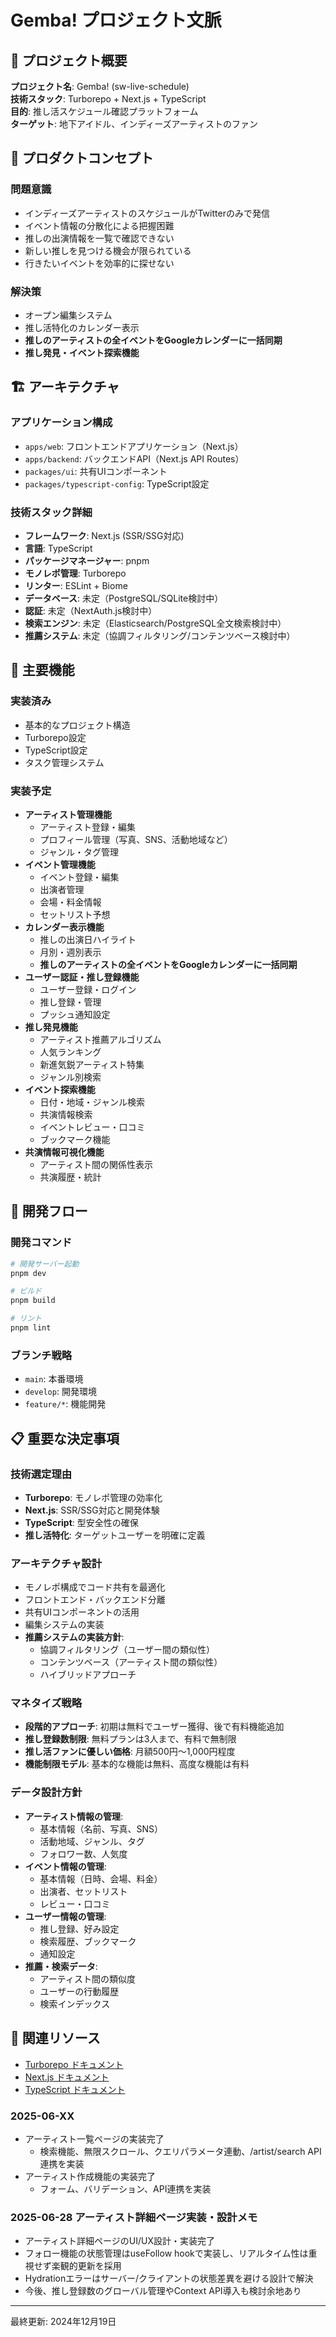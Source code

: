 # Gemba! プロジェクト文脈

## 📖 プロジェクト概要

**プロジェクト名**: Gemba! (sw-live-schedule)  
**技術スタック**: Turborepo + Next.js + TypeScript  
**目的**: 推し活スケジュール確認プラットフォーム  
**ターゲット**: 地下アイドル、インディーズアーティストのファン

## 🎯 プロダクトコンセプト

### 問題意識
- インディーズアーティストのスケジュールがTwitterのみで発信
- イベント情報の分散化による把握困難
- 推しの出演情報を一覧で確認できない
- 新しい推しを見つける機会が限られている
- 行きたいイベントを効率的に探せない

### 解決策
- オープン編集システム
- 推し活特化のカレンダー表示
- **推しのアーティストの全イベントをGoogleカレンダーに一括同期**
- **推し発見・イベント探索機能**

## 🏗️ アーキテクチャ

### アプリケーション構成
- `apps/web`: フロントエンドアプリケーション（Next.js）
- `apps/backend`: バックエンドAPI（Next.js API Routes）
- `packages/ui`: 共有UIコンポーネント
- `packages/typescript-config`: TypeScript設定

### 技術スタック詳細
- **フレームワーク**: Next.js (SSR/SSG対応)
- **言語**: TypeScript
- **パッケージマネージャー**: pnpm
- **モノレポ管理**: Turborepo
- **リンター**: ESLint + Biome
- **データベース**: 未定（PostgreSQL/SQLite検討中）
- **認証**: 未定（NextAuth.js検討中）
- **検索エンジン**: 未定（Elasticsearch/PostgreSQL全文検索検討中）
- **推薦システム**: 未定（協調フィルタリング/コンテンツベース検討中）

## 🎯 主要機能

### 実装済み
- 基本的なプロジェクト構造
- Turborepo設定
- TypeScript設定
- タスク管理システム

### 実装予定
- **アーティスト管理機能**
  - アーティスト登録・編集
  - プロフィール管理（写真、SNS、活動地域など）
  - ジャンル・タグ管理
- **イベント管理機能**
  - イベント登録・編集
  - 出演者管理
  - 会場・料金情報
  - セットリスト予想
- **カレンダー表示機能**
  - 推しの出演日ハイライト
  - 月別・週別表示
  - **推しのアーティストの全イベントをGoogleカレンダーに一括同期**
- **ユーザー認証・推し登録機能**
  - ユーザー登録・ログイン
  - 推し登録・管理
  - プッシュ通知設定
- **推し発見機能**
  - アーティスト推薦アルゴリズム
  - 人気ランキング
  - 新進気鋭アーティスト特集
  - ジャンル別検索
- **イベント探索機能**
  - 日付・地域・ジャンル検索
  - 共演情報検索
  - イベントレビュー・口コミ
  - ブックマーク機能
- **共演情報可視化機能**
  - アーティスト間の関係性表示
  - 共演履歴・統計

## 🔄 開発フロー

### 開発コマンド
```bash
# 開発サーバー起動
pnpm dev

# ビルド
pnpm build

# リント
pnpm lint
```

### ブランチ戦略
- `main`: 本番環境
- `develop`: 開発環境
- `feature/*`: 機能開発

## 📋 重要な決定事項

### 技術選定理由
- **Turborepo**: モノレポ管理の効率化
- **Next.js**: SSR/SSG対応と開発体験
- **TypeScript**: 型安全性の確保
- **推し活特化**: ターゲットユーザーを明確に定義

### アーキテクチャ設計
- モノレポ構成でコード共有を最適化
- フロントエンド・バックエンド分離
- 共有UIコンポーネントの活用
- 編集システムの実装
- **推薦システムの実装方針**:
  - 協調フィルタリング（ユーザー間の類似性）
  - コンテンツベース（アーティスト間の類似性）
  - ハイブリッドアプローチ

### マネタイズ戦略
- **段階的アプローチ**: 初期は無料でユーザー獲得、後で有料機能追加
- **推し登録数制限**: 無料プランは3人まで、有料で無制限
- **推し活ファンに優しい価格**: 月額500円〜1,000円程度
- **機能制限モデル**: 基本的な機能は無料、高度な機能は有料

### データ設計方針
- **アーティスト情報の管理**:
  - 基本情報（名前、写真、SNS）
  - 活動地域、ジャンル、タグ
  - フォロワー数、人気度
- **イベント情報の管理**:
  - 基本情報（日時、会場、料金）
  - 出演者、セットリスト
  - レビュー・口コミ
- **ユーザー情報の管理**:
  - 推し登録、好み設定
  - 検索履歴、ブックマーク
  - 通知設定
- **推薦・検索データ**:
  - アーティスト間の類似度
  - ユーザーの行動履歴
  - 検索インデックス

## 🔗 関連リソース

- [Turborepo ドキュメント](https://turborepo.com/docs)
- [Next.js ドキュメント](https://nextjs.org/docs)
- [TypeScript ドキュメント](https://www.typescriptlang.org/docs)

### 2025-06-XX
- アーティスト一覧ページの実装完了
  - 検索機能、無限スクロール、クエリパラメータ連動、/artist/search API連携を実装
- アーティスト作成機能の実装完了
  - フォーム、バリデーション、API連携を実装

### 2025-06-28 アーティスト詳細ページ実装・設計メモ
- アーティスト詳細ページのUI/UX設計・実装完了
- フォロー機能の状態管理はuseFollow hookで実装し、リアルタイム性は重視せず楽観的更新を採用
- Hydrationエラーはサーバー/クライアントの状態差異を避ける設計で解決
- 今後、推し登録数のグローバル管理やContext API導入も検討余地あり

---
最終更新: 2024年12月19日 